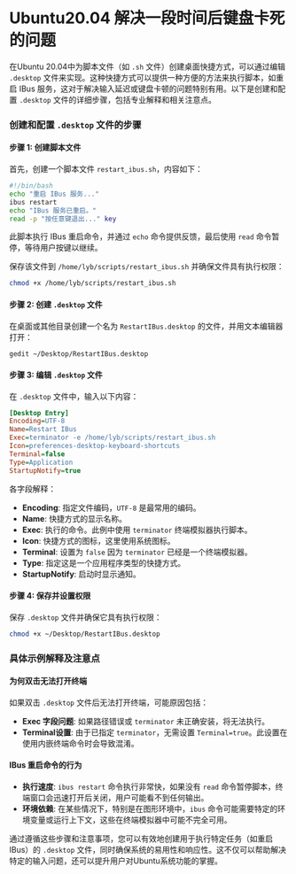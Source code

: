 # Ubuntu20.04 解决一段时间后键盘卡死的问题

在Ubuntu 20.04中为脚本文件（如 `.sh` 文件）创建桌面快捷方式，可以通过编辑 `.desktop` 文件来实现。这种快捷方式可以提供一种方便的方法来执行脚本，如重启 IBus 服务，这对于解决输入延迟或键盘卡顿的问题特别有用。以下是创建和配置 `.desktop` 文件的详细步骤，包括专业解释和相关注意点。

### 创建和配置 `.desktop` 文件的步骤

#### 步骤 1: 创建脚本文件
首先，创建一个脚本文件 `restart_ibus.sh`，内容如下：

```bash
#!/bin/bash
echo "重启 IBus 服务..."
ibus restart
echo "IBus 服务已重启。"
read -p "按任意键退出..." key
```

此脚本执行 IBus 重启命令，并通过 `echo` 命令提供反馈，最后使用 `read` 命令暂停，等待用户按键以继续。

保存该文件到 `/home/lyb/scripts/restart_ibus.sh` 并确保文件具有执行权限：

```bash
chmod +x /home/lyb/scripts/restart_ibus.sh
```

#### 步骤 2: 创建 `.desktop` 文件
在桌面或其他目录创建一个名为 `RestartIBus.desktop` 的文件，并用文本编辑器打开：

```bash
gedit ~/Desktop/RestartIBus.desktop
```

#### 步骤 3: 编辑 `.desktop` 文件
在 `.desktop` 文件中，输入以下内容：

```ini
[Desktop Entry]
Encoding=UTF-8
Name=Restart IBus
Exec=terminator -e /home/lyb/scripts/restart_ibus.sh
Icon=preferences-desktop-keyboard-shortcuts
Terminal=false
Type=Application
StartupNotify=true
```

各字段解释：
- **Encoding**: 指定文件编码，`UTF-8` 是最常用的编码。
- **Name**: 快捷方式的显示名称。
- **Exec**: 执行的命令。此例中使用 `terminator` 终端模拟器执行脚本。
- **Icon**: 快捷方式的图标，这里使用系统图标。
- **Terminal**: 设置为 `false` 因为 `terminator` 已经是一个终端模拟器。
- **Type**: 指定这是一个应用程序类型的快捷方式。
- **StartupNotify**: 启动时显示通知。

#### 步骤 4: 保存并设置权限
保存 `.desktop` 文件并确保它具有执行权限：

```bash
chmod +x ~/Desktop/RestartIBus.desktop
```

### 具体示例解释及注意点

#### 为何双击无法打开终端
如果双击 `.desktop` 文件后无法打开终端，可能原因包括：
- **Exec 字段问题**: 如果路径错误或 `terminator` 未正确安装，将无法执行。
- **Terminal设置**: 由于已指定 `terminator`，无需设置 `Terminal=true`。此设置在使用内嵌终端命令时会导致混淆。

#### IBus 重启命令的行为
- **执行速度**: `ibus restart` 命令执行非常快，如果没有 `read` 命令暂停脚本，终端窗口会迅速打开后关闭，用户可能看不到任何输出。
- **环境依赖**: 在某些情况下，特别是在图形环境中，`ibus` 命令可能需要特定的环境变量或运行上下文，这些在终端模拟器中可能不完全可用。

通过遵循这些步骤和注意事项，您可以有效地创建用于执行特定任务（如重启 IBus）的 `.desktop` 文件，同时确保系统的易用性和响应性。这不仅可以帮助解决特定的输入问题，还可以提升用户对Ubuntu系统功能的掌握。